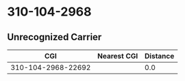 # 310-104-2968
## Unrecognized Carrier


| CGI | Nearest CGI | Distance |
|-----|-------------|----------|
| 310-104-2968-22692 |  | 0.0 |
